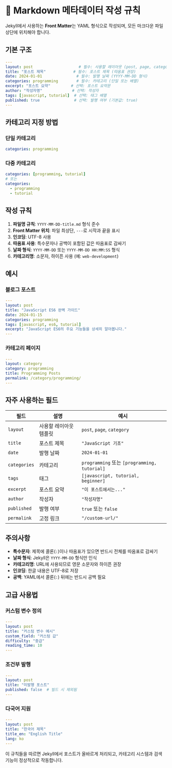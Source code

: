 # 📝 Markdown 메타데이터 작성 규칙

Jekyll에서 사용하는 **Front Matter**는 YAML 형식으로 작성되며, 모든 마크다운 파일 상단에 위치해야 합니다.

## 기본 구조

```yaml
---
layout: post                    # 필수: 사용할 레이아웃 (post, page, category)
title: "포스트 제목"            # 필수: 포스트 제목 (따옴표 권장)
date: 2024-01-01               # 필수: 발행 날짜 (YYYY-MM-DD 형식)
categories: programming        # 필수: 카테고리 (단일 또는 배열)
excerpt: "포스트 요약"         # 선택: 포스트 요약문
author: "작성자명"             # 선택: 작성자
tags: [javascript, tutorial]  # 선택: 태그 배열
published: true               # 선택: 발행 여부 (기본값: true)
---
```

## 카테고리 지정 방법

### 단일 카테고리
```yaml
categories: programming
```

### 다중 카테고리
```yaml
categories: [programming, tutorial]
# 또는
categories:
  - programming
  - tutorial
```

## 작성 규칙

1. **파일명 규칙**: `YYYY-MM-DD-title.md` 형식 준수
2. **Front Matter 위치**: 파일 최상단, `---`로 시작과 끝을 표시
3. **인코딩**: UTF-8 사용
4. **따옴표 사용**: 특수문자나 공백이 포함된 값은 따옴표로 감싸기
5. **날짜 형식**: `YYYY-MM-DD` 또는 `YYYY-MM-DD HH:MM:SS` 형식
6. **카테고리명**: 소문자, 하이픈 사용 (예: `web-development`)

## 예시

### 블로그 포스트
```yaml
---
layout: post
title: "JavaScript ES6 완벽 가이드"
date: 2024-01-15
categories: programming
tags: [javascript, es6, tutorial]
excerpt: "JavaScript ES6의 주요 기능들을 상세히 알아봅니다."
---
```

### 카테고리 페이지
```yaml
---
layout: category
category: programming
title: Programming Posts
permalink: /category/programming/
---
```

## 자주 사용하는 필드

| 필드 | 설명 | 예시 |
|------|------|------|
| `layout` | 사용할 레이아웃 템플릿 | `post`, `page`, `category` |
| `title` | 포스트 제목 | `"JavaScript 기초"` |
| `date` | 발행 날짜 | `2024-01-01` |
| `categories` | 카테고리 | `programming` 또는 `[programming, tutorial]` |
| `tags` | 태그 | `[javascript, tutorial, beginner]` |
| `excerpt` | 포스트 요약 | `"이 포스트에서는..."` |
| `author` | 작성자 | `"작성자명"` |
| `published` | 발행 여부 | `true` 또는 `false` |
| `permalink` | 고정 링크 | `"/custom-url/"` |

## 주의사항

- **특수문자**: 제목에 콜론(`:`)이나 따옴표가 있으면 반드시 전체를 따옴표로 감싸기
- **날짜 형식**: Jekyll은 `YYYY-MM-DD` 형식만 인식
- **카테고리명**: URL에 사용되므로 영문 소문자와 하이픈 권장
- **인코딩**: 한글 내용은 UTF-8로 저장
- **공백**: YAML에서 콜론(`:`) 뒤에는 반드시 공백 필요

## 고급 사용법

### 커스텀 변수 정의
```yaml
---
layout: post
title: "커스텀 변수 예시"
custom_field: "커스텀 값"
difficulty: "중급"
reading_time: 10
---
```

### 조건부 발행
```yaml
---
layout: post
title: "미발행 포스트"
published: false  # 빌드 시 제외됨
---
```

### 다국어 지원
```yaml
---
layout: post
title: "한국어 제목"
title_en: "English Title"
lang: ko
---
```

이 규칙들을 따르면 Jekyll에서 포스트가 올바르게 처리되고, 카테고리 시스템과 검색 기능이 정상적으로 작동합니다.
